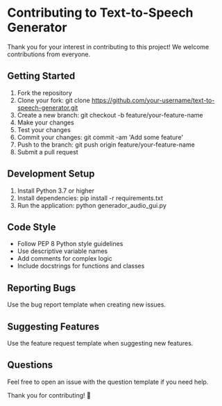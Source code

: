 # Contributing to Text-to-Speech Generator

Thank you for your interest in contributing to this project! We welcome contributions from everyone.

## Getting Started

1. Fork the repository
2. Clone your fork: git clone https://github.com/your-username/text-to-speech-generator.git
3. Create a new branch: git checkout -b feature/your-feature-name
4. Make your changes
5. Test your changes
6. Commit your changes: git commit -am 'Add some feature'
7. Push to the branch: git push origin feature/your-feature-name
8. Submit a pull request

## Development Setup

1. Install Python 3.7 or higher
2. Install dependencies: pip install -r requirements.txt
3. Run the application: python generador_audio_gui.py

## Code Style

- Follow PEP 8 Python style guidelines
- Use descriptive variable names
- Add comments for complex logic
- Include docstrings for functions and classes

## Reporting Bugs

Use the bug report template when creating new issues.

## Suggesting Features

Use the feature request template when suggesting new features.

## Questions

Feel free to open an issue with the question template if you need help.

Thank you for contributing! 🎉
